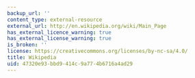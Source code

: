 ```yaml
---
backup_url: ''
content_type: external-resource
external_url: http://en.wikipedia.org/wiki/Main_Page
has_external_licence_warning: true
has_external_license_warning: true
is_broken: ''
license: https://creativecommons.org/licenses/by-nc-sa/4.0/
title: Wikipedia
uid: 47320e93-bbd9-414c-9a77-4b6716a4ad29
---
```

